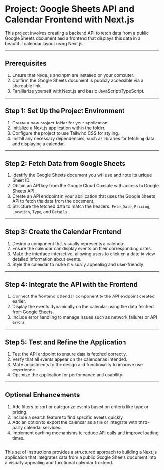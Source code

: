 # Project: Google Sheets API and Calendar Frontend with Next.js

This project involves creating a backend API to fetch data from a public Google Sheets document and a frontend that displays this data in a beautiful calendar layout using Next.js.

---

## Prerequisites

1. Ensure that Node.js and npm are installed on your computer.
2. Confirm the Google Sheets document is publicly accessible via a shareable link.
3. Familiarize yourself with Next.js and basic JavaScript/TypeScript.

---

## Step 1: Set Up the Project Environment

1. Create a new project folder for your application.
2. Initialize a Next.js application within the folder.
3. Configure the project to use Tailwind CSS for styling.
4. Install any necessary dependencies, such as libraries for fetching data and displaying a calendar.

---

## Step 2: Fetch Data from Google Sheets

1. Identify the Google Sheets document you will use and note its unique Sheet ID.
2. Obtain an API key from the Google Cloud Console with access to Google Sheets API.
3. Create an API endpoint in your application that uses the Google Sheets API to fetch the data from the document.
4. Structure the fetched data to match the headers: `Fete`, `Date`, `Pricing`, `Location`, `Type`, and `Details`.

---

## Step 3: Create the Calendar Frontend

1. Design a component that visually represents a calendar.
2. Ensure the calendar can display events on their corresponding dates.
3. Make the interface interactive, allowing users to click on a date to view detailed information about events.
4. Style the calendar to make it visually appealing and user-friendly.

---

## Step 4: Integrate the API with the Frontend

1. Connect the frontend calendar component to the API endpoint created earlier.
2. Display the events dynamically on the calendar using the data fetched from Google Sheets.
3. Include error handling to manage issues such as network failures or API errors.

---

## Step 5: Test and Refine the Application

1. Test the API endpoint to ensure data is fetched correctly.
2. Verify that all events appear on the calendar as intended.
3. Make adjustments to the design and functionality to improve user experience.
4. Optimize the application for performance and usability.

---

## Optional Enhancements

1. Add filters to sort or categorize events based on criteria like type or pricing.
2. Include a search feature to find specific events quickly.
3. Add an option to export the calendar as a file or integrate with third-party calendar services.
4. Implement caching mechanisms to reduce API calls and improve loading times.

---

This set of instructions provides a structured approach to building a Next.js application that integrates data from a public Google Sheets document into a visually appealing and functional calendar frontend.
